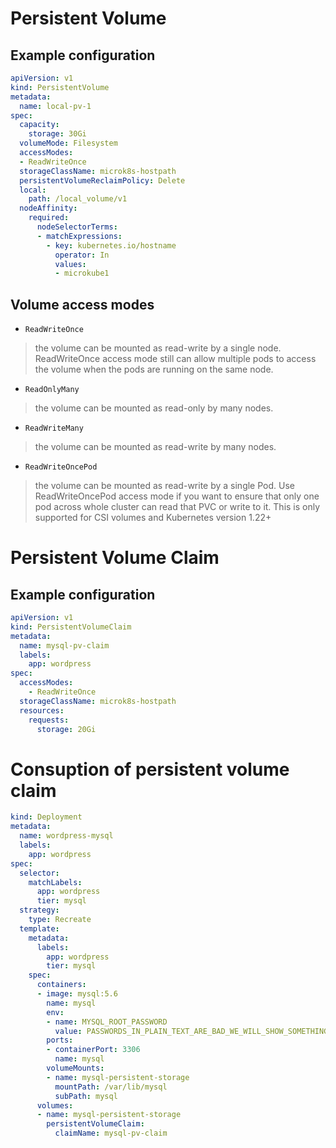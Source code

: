 # Persistent Volume

## Example configuration

```yml
apiVersion: v1
kind: PersistentVolume
metadata:
  name: local-pv-1
spec:
  capacity:
    storage: 30Gi
  volumeMode: Filesystem
  accessModes:
  - ReadWriteOnce
  storageClassName: microk8s-hostpath
  persistentVolumeReclaimPolicy: Delete
  local:
    path: /local_volume/v1
  nodeAffinity:
    required:
      nodeSelectorTerms:
      - matchExpressions:
        - key: kubernetes.io/hostname
          operator: In
          values:
          - microkube1
```


## Volume access modes

* `ReadWriteOnce`
> the volume can be mounted as read-write by a single node. ReadWriteOnce access mode still can 
> allow multiple pods to access the volume when the pods are running on the same node.

* `ReadOnlyMany`
> the volume can be mounted as read-only by many nodes.

* `ReadWriteMany`
> the volume can be mounted as read-write by many nodes.

* `ReadWriteOncePod`
> the volume can be mounted as read-write by a single Pod. Use ReadWriteOncePod access mode if you want to ensure that only one pod across whole cluster can read that PVC or write to it. This is only supported for CSI volumes and Kubernetes version 1.22+


# Persistent Volume Claim

## Example configuration

```yml
apiVersion: v1
kind: PersistentVolumeClaim
metadata:
  name: mysql-pv-claim
  labels:
    app: wordpress
spec:
  accessModes:
    - ReadWriteOnce
  storageClassName: microk8s-hostpath
  resources:
    requests:
      storage: 20Gi
```

# Consuption of persistent volume claim

```yml
kind: Deployment
metadata:
  name: wordpress-mysql
  labels:
    app: wordpress
spec:
  selector:
    matchLabels:
      app: wordpress
      tier: mysql
  strategy:
    type: Recreate
  template:
    metadata:
      labels:
        app: wordpress
        tier: mysql
    spec:
      containers:
      - image: mysql:5.6
        name: mysql
        env:
        - name: MYSQL_ROOT_PASSWORD
          value: PASSWORDS_IN_PLAIN_TEXT_ARE_BAD_WE_WILL_SHOW_SOMETHING_MORE_SECURE_LATER
        ports:
        - containerPort: 3306
          name: mysql
        volumeMounts:
        - name: mysql-persistent-storage
          mountPath: /var/lib/mysql
          subPath: mysql
      volumes:
      - name: mysql-persistent-storage
        persistentVolumeClaim:
          claimName: mysql-pv-claim
```